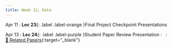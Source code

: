 ```yaml
---
title: Week 12; Data
---
```


Apr 11
: **Lec 23**{: .label .label-orange }Final Project Checkpoint Presentations

  <!-- : [Solution](#) -->

Apr 13
: **Lec 24**{: .label .label-purple }Student Paper Review Presentation
: &nbsp;
  : [📃 Related Papers](/CSCI5980-Spr23-DeepRob/papers/){:target="_blank"}
  <!-- : [3.1](#), [2.2](#), [2.3](#) -->

<!-- Apr 31
: **Dis 12**{: .label .label-blue }[Creating and managing datasets, Papers With Code](#) -->
